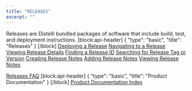 ```yaml
---
title: "RELEASES"
excerpt: ""
---
```

Releases are Distelli bundled packages of software that include build, test, and deployment instructions.
[block:api-header]
{
  "type": "basic",
  "title": "Releases"
}
[/block]
[Deploying a Release](doc:deploying-a-release)
[Navigating to a Release](doc:navigating-to-a-release)  
[Viewing Release Details](doc:viewing-release-details) 
[Finding a Release ID](doc:finding-a-release-id)
[Searching for Release Tag or Version](doc:searching-for-release-tag-or-version) 
[Creating Release Notes](creating-release-notes)
[Adding Release Notes](adding-release-notes)
[Viewing Release Notes](doc:viewing-release-notes) 

[Releases FAQ](doc:releases-faq) 
[block:api-header]
{
  "type": "basic",
  "title": "Product Documentation"
}
[/block]
[Product Documentation Index](doc:product-documentation-index)